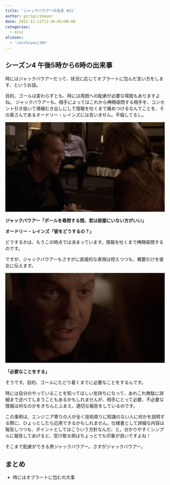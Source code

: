 ```yaml
---
title: 'ジャックバウアーの名言 #11'
author: girigiribauer
date: 2012-12-11T13:36:01+00:00
categories:
  - misc
aliases:
  - '/archives/392'
---
```

## シーズン4 午後5時から6時の出来事

時にはジャックバウアーだって、状況に応じてオブラートに包んだ言い方をします、というお話。

目的、ゴールは変わらずとも、時には周囲への配慮が必要な場面もありますよね。 ジャックバウアーも、相手によってはこれから~~拷問~~尋問する相手を、コンセント引き抜いて導線むき出しにして情報を吐くまで痛めつけるなんてことを、その奥さんであるオードリー・レインズには言いません。不倫してるし。

![ジャックバウアー「ポールを尋問する間、君は部屋にいない方がいい」](resource01.jpg)

**ジャックバウアー「ポールを尋問する間、君は部屋にいない方がいい」**

**オードリー・レインズ「彼をどうするの？」**

どうするかは、もうこの時点では決まっています。情報を吐くまで~~拷問~~尋問するのです。

ですが、ジャックバウアーもさすがに直接的な表現は控えつつも、概要だけを彼女に伝えます。

![「必要なことをする」](resource02.jpg)

**「必要なことをする」**

そうです。目的、ゴールにたどり着くまでに必要なことをするんです。

時には自分のやっていることを知ってほしい気持ちになって、あれこれ無駄に詳細まで述べてしまうこともあるかもしれませんが、相手にとって必要、不必要な情報は何なのかをきちんとふまえ、適切な報告をしているのです。

この事例は、エンジニア寄りの人が全く技術周りに知識のない人に何かを説明する際に、ひょっとしたら応用できるかもしれません。仕様書として詳細な内容は報告しつつも、ポイントとしてはこういう方針なんだ、と。分かりやすくシンプルに報告してあげると、受け取る側はちょっとでも印象が良いですよね！

そこまで配慮ができる男ジャックバウアー。さすがジャックバウアー。

## まとめ

- 時にはオブラートに包むの大事
